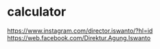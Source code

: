 # calculator
https://www.instagram.com/director.iswanto/?hl=id
https://web.facebook.com/Direktur.Agung.Iswanto

